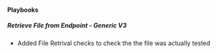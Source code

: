 
#### Playbooks

##### Retrieve File from Endpoint - Generic V3

- Added File Retrival checks to check the the file was actually tested
